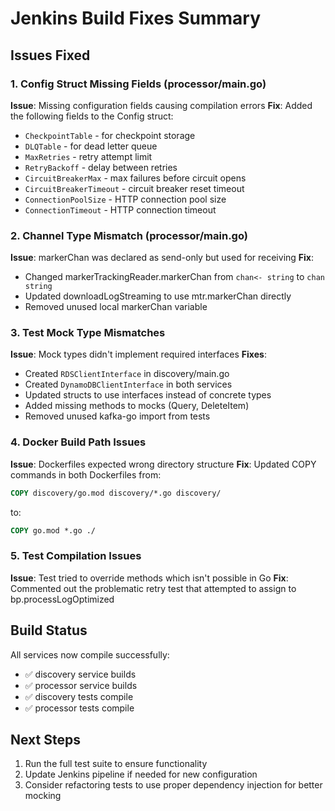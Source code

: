 # Jenkins Build Fixes Summary

## Issues Fixed

### 1. Config Struct Missing Fields (processor/main.go)
**Issue**: Missing configuration fields causing compilation errors
**Fix**: Added the following fields to the Config struct:
- `CheckpointTable` - for checkpoint storage
- `DLQTable` - for dead letter queue
- `MaxRetries` - retry attempt limit
- `RetryBackoff` - delay between retries
- `CircuitBreakerMax` - max failures before circuit opens
- `CircuitBreakerTimeout` - circuit breaker reset timeout
- `ConnectionPoolSize` - HTTP connection pool size
- `ConnectionTimeout` - HTTP connection timeout

### 2. Channel Type Mismatch (processor/main.go)
**Issue**: markerChan was declared as send-only but used for receiving
**Fix**: 
- Changed markerTrackingReader.markerChan from `chan<- string` to `chan string`
- Updated downloadLogStreaming to use mtr.markerChan directly
- Removed unused local markerChan variable

### 3. Test Mock Type Mismatches
**Issue**: Mock types didn't implement required interfaces
**Fixes**:
- Created `RDSClientInterface` in discovery/main.go
- Created `DynamoDBClientInterface` in both services
- Updated structs to use interfaces instead of concrete types
- Added missing methods to mocks (Query, DeleteItem)
- Removed unused kafka-go import from tests

### 4. Docker Build Path Issues
**Issue**: Dockerfiles expected wrong directory structure
**Fix**: Updated COPY commands in both Dockerfiles from:
```dockerfile
COPY discovery/go.mod discovery/*.go discovery/
```
to:
```dockerfile
COPY go.mod *.go ./
```

### 5. Test Compilation Issues
**Issue**: Test tried to override methods which isn't possible in Go
**Fix**: Commented out the problematic retry test that attempted to assign to bp.processLogOptimized

## Build Status
All services now compile successfully:
- ✅ discovery service builds
- ✅ processor service builds  
- ✅ discovery tests compile
- ✅ processor tests compile

## Next Steps
1. Run the full test suite to ensure functionality
2. Update Jenkins pipeline if needed for new configuration
3. Consider refactoring tests to use proper dependency injection for better mocking